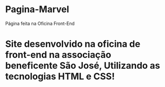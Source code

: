 # Pagina-Marvel
Página feita na Oficina Front-End
<h1>Site desenvolvido na oficina de front-end na associação beneficente São José, Utilizando as tecnologias HTML e CSS!</h1>
